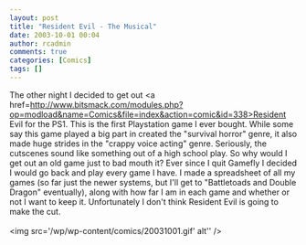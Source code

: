 ```yaml
---
layout: post
title: "Resident Evil - The Musical"
date: 2003-10-01 00:04
author: rcadmin
comments: true
categories: [Comics]
tags: []
---
```

The other night I decided to get out <a href=http://www.bitsmack.com/modules.php?op=modload&name=Comics&file=index&action=comic&id=338>Resident Evil</a> for the PS1. This is the first Playstation game I ever bought. While some say this game played a big part in created the "survival horror" genre, it also made huge strides in the "crappy voice acting" genre. Seriously, the cutscenes sound like something out of a high school play. So why would I get out an old game just to bad mouth it? Ever since I quit Gamefly I decided I would go back and play every game I have. I made a spreadsheet of all my games (so far just the newer systems, but I'll get to "Battletoads and Double Dragon" eventually), along with how far I am in each game and whether or not I want to keep it. Unfortunately I don't think Resident Evil is going to make the cut.<Br><br><!--more--><img src='/wp/wp-content/comics/20031001.gif' alt'' />
